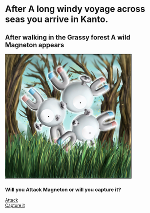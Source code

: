 # After A long windy voyage across seas you arrive in Kanto.

## After walking in the Grassy forest A wild Magneton appears
![Magneton](https://raw.githubusercontent.com/weijiej2964/Pokemon-Adventure/main/img/Magneton-in-forest.PNG)
### Will you Attack Magneton or will you capture it?

[Attack](attack-1.md)  
[Capture it](capture-1.md)